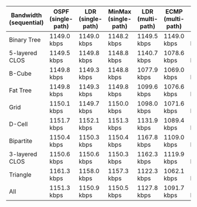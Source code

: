 | Bandwidth (sequential) | OSPF (single-path) | LDR (single-path) | MinMax (single-path) | LDR (multi-path) | ECMP (multi-path) | All         |
| ---------------------- | ------------------ | ----------------- | -------------------- | ---------------- | ----------------- | ----------- |
| Binary Tree            | 1149.0 kbps        | 1149.0 kbps       | 1148.2 kbps          | 1149.5 kbps      | 1149.0 kbps       | 1149.0 kbps |
| 5-layered CLOS         | 1149.5 kbps        | 1149.8 kbps       | 1148.8 kbps          | 1140.7 kbps      | 1078.6 kbps       | 1133.5 kbps |
| B-Cube                 | 1149.8 kbps        | 1149.3 kbps       | 1148.8 kbps          | 1077.9 kbps      | 1069.0 kbps       | 1119.0 kbps |
| Fat Tree               | 1149.8 kbps        | 1149.3 kbps       | 1149.8 kbps          | 1099.6 kbps      | 1076.6 kbps       | 1125.0 kbps |
| Grid                   | 1150.1 kbps        | 1149.7 kbps       | 1150.0 kbps          | 1098.0 kbps      | 1071.6 kbps       | 1123.9 kbps |
| D-Cell                 | 1151.7 kbps        | 1152.1 kbps       | 1151.3 kbps          | 1131.9 kbps      | 1089.4 kbps       | 1135.3 kbps |
| Bipartite              | 1150.4 kbps        | 1150.3 kbps       | 1150.4 kbps          | 1167.8 kbps      | 1109.0 kbps       | 1145.6 kbps |
| 3-layered CLOS         | 1150.6 kbps        | 1150.6 kbps       | 1150.3 kbps          | 1162.3 kbps      | 1119.9 kbps       | 1146.7 kbps |
| Triangle               | 1161.3 kbps        | 1158.0 kbps       | 1157.3 kbps          | 1122.3 kbps      | 1062.1 kbps       | 1132.2 kbps |
| All                    | 1151.3 kbps        | 1150.9 kbps       | 1150.5 kbps          | 1127.8 kbps      | 1091.7 kbps       | 1134.4 kbps |